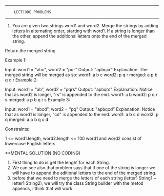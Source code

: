 ***********************************
        LEETCODE PROBLEMS
***********************************
1. You are given two strings word1 and word2. Merge the strings by adding letters in alternating order, starting with word1. If a string is longer than the other, append the additional letters onto the end of the merged string.

Return the merged string.

 
Example 1:

Input: word1 = "abc", word2 = "pqr"
Output: "apbqcr"
Explanation: The merged string will be merged as so:
word1:  a   b   c
word2:    p   q   r
merged: a p b q c r
Example 2:

Input: word1 = "ab", word2 = "pqrs"
Output: "apbqrs"
Explanation: Notice that as word2 is longer, "rs" is appended to the end.
word1:  a   b 
word2:    p   q   r   s
merged: a p b q   r   s
Example 3:

Input: word1 = "abcd", word2 = "pq"
Output: "apbqcd"
Explanation: Notice that as word1 is longer, "cd" is appended to the end.
word1:  a   b   c   d
word2:    p   q 
merged: a p b q c   d
 

Constraints:

1 <= word1.length, word2.length <= 100
word1 and word2 consist of lowercase English letters.

**MENTAL SOLUTION (NO CODING)

1. First thing to do is get the lenght for each String.
2. We can see also that problem says that if one of the string is longer we will have to append the aditional letters to the end of the merged string.
3. before that we need to merge the letters of each string (letter1 String1 + letter1 String2), we will try the class String builder with the metod appends, i think that will work.

